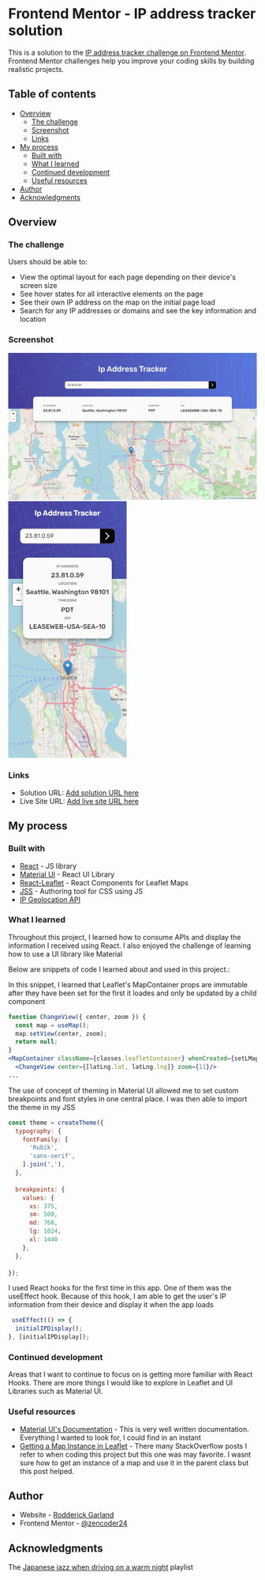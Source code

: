 # Frontend Mentor - IP address tracker solution

This is a solution to the [IP address tracker challenge on Frontend Mentor](https://www.frontendmentor.io/challenges/ip-address-tracker-I8-0yYAH0). Frontend Mentor challenges help you improve your coding skills by building realistic projects. 

## Table of contents

- [Overview](#overview)
  - [The challenge](#the-challenge)
  - [Screenshot](#screenshot)
  - [Links](#links)
- [My process](#my-process)
  - [Built with](#built-with)
  - [What I learned](#what-i-learned)
  - [Continued development](#continued-development)
  - [Useful resources](#useful-resources)
- [Author](#author)
- [Acknowledgments](#acknowledgments)



## Overview

### The challenge

Users should be able to:

- View the optimal layout for each page depending on their device's screen size
- See hover states for all interactive elements on the page
- See their own IP address on the map on the initial page load
- Search for any IP addresses or domains and see the key information and location

### Screenshot

![](./screenshots/IP-Tracker-Desktop.png)
![](./screenshots/IP-Tracker-Mobile.png)


### Links

- Solution URL: [Add solution URL here](https://your-solution-url.com)
- Live Site URL: [Add live site URL here](https://your-live-site-url.com)

## My process

### Built with

- [React](https://reactjs.org/) - JS library
- [Material UI](https://mui.com/) - React UI Library
- [React-Leaflet](https://react-leaflet.js.org/) - React Components for Leaflet Maps
- [JSS](https://cssinjs.org/?v=v10.9.0) - Authoring tool for CSS using JS
- [IP Geolocation API](https://rapidapi.com/natkapral/api/ip-geo-location/)



### What I learned

Throughout this project, I learned how to consume APIs and display the information I received using React. I also enjoyed the challenge of learning how to use a UI library like Material 

Below are snippets of code I learned about and used in this project.:

In this snippet, I learned that Leaflet's MapContainer props are immutable after they have been set for the first it loades and only be updated by a child component
```jsx
function ChangeView({ center, zoom }) {
  const map = useMap();
  map.setView(center, zoom);
  return null;
}
<MapContainer className={classes.leafletContainer} whenCreated={setLMap} center={center} zoom={zoom}>
  <ChangeView center={[latLng.lat, latLng.lng]} zoom={11}/>
...
```

The use of concept of theming in Material UI allowed me to set custom breakpoints and font styles in one central place. I was then able to import the theme in my JSS
```jsx
const theme = createTheme({
  typography: {
    fontFamily: [
      'Rubik',
      'sans-serif',
    ].join(','),
  },

  breakpoints: {
    values: {
      xs: 375,
      sm: 500,
      md: 768,
      lg: 1024,
      xl: 1440
    },
  },

});

```

I used React hooks for the first time in this app. One of them was the useEffect hook. Because of this hook, I am able to get the user's IP information from their device and display it when the app loads
```jsx
 useEffect(() => {
  initialIPDisplay();
}, [initialIPDisplay]);

```



### Continued development

Areas that I want to continue to focus on is getting more familiar with React Hooks. There are more things I would like to explore in Leaflet and UI Libraries such as Material UI. 



### Useful resources

- [Material UI's Documentation](https://mui.com/getting-started/installation/) - This is very well written documentation. Everything I wanted to look for, I could find in an instant
- [Getting a Map Instance in Leaflet](https://stackoverflow.com/questions/65394203/leaflet-react-get-map-instance-in-functional-component) - There many StackOverflow posts I refer to when coding this project but this one was may favorite. I wasnt sure how to get an instance of a map and use it in the parent class but this post helped.



## Author

- Website - [Rodderick Garland](https://www.rodthedev.com/)
- Frontend Mentor - [@zencoder24](https://www.frontendmentor.io/profile/zencoder24)




## Acknowledgments

The [Japanese jazz when driving on a warm night](https://open.spotify.com/playlist/0HohmR6OHID26KBb5uYJpj?si=60700061c69141cf) playlist

